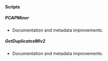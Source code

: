 
#### Scripts
##### PCAPMiner
- Documentation and metadata improvements.
##### GetDuplicatesMlv2
- Documentation and metadata improvements.
